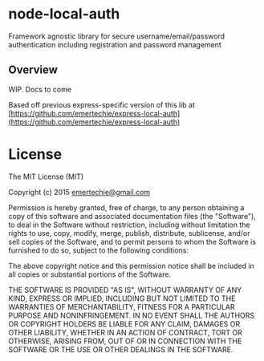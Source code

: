 node-local-auth
===============

Framework agnostic library for secure username/email/password authentication including registration and password management

## Overview

WIP. Docs to come

Based off previous express-specific version of this lib at 
[https://github.com/emertechie/express-local-auth](https://github.com/emertechie/express-local-auth)

# License

The MIT License (MIT)

Copyright (c) 2015 emertechie@gmail.com

Permission is hereby granted, free of charge, to any person obtaining a copy
of this software and associated documentation files (the "Software"), to deal
in the Software without restriction, including without limitation the rights
to use, copy, modify, merge, publish, distribute, sublicense, and/or sell
copies of the Software, and to permit persons to whom the Software is
furnished to do so, subject to the following conditions:

The above copyright notice and this permission notice shall be included in
all copies or substantial portions of the Software.

THE SOFTWARE IS PROVIDED "AS IS", WITHOUT WARRANTY OF ANY KIND, EXPRESS OR
IMPLIED, INCLUDING BUT NOT LIMITED TO THE WARRANTIES OF MERCHANTABILITY,
FITNESS FOR A PARTICULAR PURPOSE AND NONINFRINGEMENT. IN NO EVENT SHALL THE
AUTHORS OR COPYRIGHT HOLDERS BE LIABLE FOR ANY CLAIM, DAMAGES OR OTHER
LIABILITY, WHETHER IN AN ACTION OF CONTRACT, TORT OR OTHERWISE, ARISING FROM,
OUT OF OR IN CONNECTION WITH THE SOFTWARE OR THE USE OR OTHER DEALINGS IN
THE SOFTWARE.
